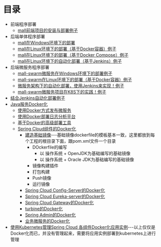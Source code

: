 


# 目录
* 前端程序部署
  * [mall前端项目的安装与部署例子](http://www.macrozheng.com/#/deploy/mall_deploy_web)
* 后端单体程序部署
  * [mall在Windows环境下的部署](http://www.macrozheng.com/#/deploy/mall_deploy_windows) 
  * [mall在Linux环境下的部署（基于Docker容器）例子](http://www.macrozheng.com/#/deploy/mall_deploy_docker) 
  * [mall在Linux环境下的部署（基于Docker Compose）例子](http://www.macrozheng.com/#/deploy/mall_deploy_docker_compose)
  * [mall在Linux环境下的自动化部署（基于Jenkins）例子](http://www.macrozheng.com/#/deploy/mall_deploy_jenkins)
* 后端微服务程序部署
  * [mall-swarm微服务在Windows环境下的部署例子](http://www.macrozheng.com/#/deploy/mall_swarm_deploy_windows)
  * [mall-swarm在Linux环境下的部署（基于Docker容器）例子](http://www.macrozheng.com/#/deploy/mall_swarm_deploy_docker)
  * [微服务架构下的自动化部署，使用Jenkins来实现！例子](http://www.macrozheng.com/#/deploy/mall_swarm_deploy_jenkins) 
  * [mall-swarm微服务项目在K8S下的实践！例子](http://www.macrozheng.com/#/deploy/mall_swarm_deploy_k8s)
* [结合Jenkins自动化部署例子](http://www.macrozheng.com/#/technology/springboot_auto_deploy?id=%e7%bb%93%e5%90%88jenkins%e8%87%aa%e5%8a%a8%e5%8c%96%e9%83%a8%e7%bd%b2)
* [ Java服务Docker化](https://weread.qq.com/web/reader/71d32370716443e271df020k398323202893988c7f885f0)
  * [使用Docker方式发布微服务](https://weread.qq.com/web/reader/ca932ea071d7c798ca9a714k5fd32dd02725fd0b37cd75e) 
  * [使用Docker部署日志分析平台](https://weread.qq.com/web/reader/ca932ea071d7c798ca9a714kc45328f0274c45147dee704)
  * [基于Docker的高级部署工具](https://weread.qq.com/web/reader/ca932ea071d7c798ca9a714keb132680275eb160de1d35c)
  * [Spring Cloud组件的Docker化](https://weread.qq.com/web/reader/71d32370716443e271df020k01332b9028a013d407161b5)
    * [建造基础镜像](https://weread.qq.com/web/reader/71d32370716443e271df020k398323202893988c7f885f0)---基础镜像dockerfile的模板基本一致，这里都放到每个工程的根目录下面，跟pom.xml文件一个目录
      * DOckerfile的编写
        * 以 操作系统 + OpenJDK为基础编写的基础镜像
        * 以 操作系统 + Oracle JDK为基础编写的基础镜像  
      * 镜像构建插件
      * 打包构建
      * Push镜像
      * 运行镜像            
    * [Spring Cloud Config-Server的Docker化](https://weread.qq.com/web/reader/71d32370716443e271df020k01332b9028a013d407161b5)
    * [Spring Cloud Eureka-server的Docker化]()
    * [Spring Cloud Gateway的Docker化]()
    * [turbine的Docker化]()
    * [Spring Admin的Docker化]()
    * [业务微服务的Docker化]()
* [使用Kubernetes管理Spring Cloud 各组件Docker化应用实例](https://weread.qq.com/web/reader/71d32370716443e271df020ke0032e0028be00da03b6659)---以上仅仅是Docker化而已，并没有管理起来，需要将应用实例部署到kubernetes上进行管理
